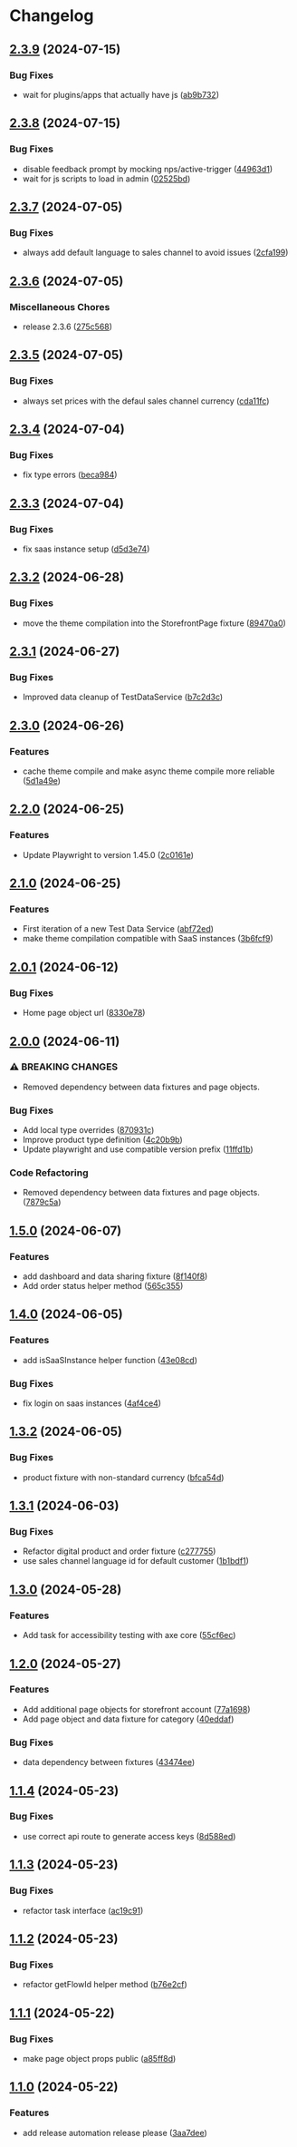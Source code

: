 # Changelog

## [2.3.9](https://github.com/shopware/acceptance-test-suite/compare/v2.3.8...v2.3.9) (2024-07-15)


### Bug Fixes

* wait for plugins/apps that actually have js ([ab9b732](https://github.com/shopware/acceptance-test-suite/commit/ab9b7327cdfe29df1e7c7aa41db0a9e325a4825f))

## [2.3.8](https://github.com/shopware/acceptance-test-suite/compare/v2.3.7...v2.3.8) (2024-07-15)


### Bug Fixes

* disable feedback prompt by mocking nps/active-trigger ([44963d1](https://github.com/shopware/acceptance-test-suite/commit/44963d18e9b7c7276ba410b2e09332386969288e))
* wait for js scripts to load in admin ([02525bd](https://github.com/shopware/acceptance-test-suite/commit/02525bd3053dcfeef0b2ba9d24b0f5c8a2f17437))

## [2.3.7](https://github.com/shopware/acceptance-test-suite/compare/v2.3.6...v2.3.7) (2024-07-05)


### Bug Fixes

* always add default language to sales channel to avoid issues ([2cfa199](https://github.com/shopware/acceptance-test-suite/commit/2cfa19986a8d3d1d389f3a3f47e6ba1f5dd7d3f5))

## [2.3.6](https://github.com/shopware/acceptance-test-suite/compare/v2.3.5...v2.3.6) (2024-07-05)


### Miscellaneous Chores

* release 2.3.6 ([275c568](https://github.com/shopware/acceptance-test-suite/commit/275c5689214094ecaa2ab76457ab8baf1d58a6a3))

## [2.3.5](https://github.com/shopware/acceptance-test-suite/compare/v2.3.4...v2.3.5) (2024-07-05)


### Bug Fixes

* always set prices with the defaul sales channel currency ([cda11fc](https://github.com/shopware/acceptance-test-suite/commit/cda11fc621c5b4628be990b1c0bfcdd62c9f71fc))

## [2.3.4](https://github.com/shopware/acceptance-test-suite/compare/v2.3.3...v2.3.4) (2024-07-04)


### Bug Fixes

* fix type errors ([beca984](https://github.com/shopware/acceptance-test-suite/commit/beca9849121e9454a0469958fcc16ba8fb35cd2f))

## [2.3.3](https://github.com/shopware/acceptance-test-suite/compare/v2.3.2...v2.3.3) (2024-07-04)


### Bug Fixes

* fix saas instance setup ([d5d3e74](https://github.com/shopware/acceptance-test-suite/commit/d5d3e7465db0945d3ad5d4988af45e62c63f81d6))

## [2.3.2](https://github.com/shopware/acceptance-test-suite/compare/v2.3.1...v2.3.2) (2024-06-28)


### Bug Fixes

* move the theme compilation into the StorefrontPage fixture ([89470a0](https://github.com/shopware/acceptance-test-suite/commit/89470a008ddf19f32896dce396cd938c946a41ac))

## [2.3.1](https://github.com/shopware/acceptance-test-suite/compare/v2.3.0...v2.3.1) (2024-06-27)


### Bug Fixes

* Improved data cleanup of TestDataService ([b7c2d3c](https://github.com/shopware/acceptance-test-suite/commit/b7c2d3c838fee0015f1485b5cc88b6883a7ef9e3))

## [2.3.0](https://github.com/shopware/acceptance-test-suite/compare/v2.2.0...v2.3.0) (2024-06-26)


### Features

* cache theme compile and make async theme compile more reliable ([5d1a49e](https://github.com/shopware/acceptance-test-suite/commit/5d1a49e8e663c5080bf760c0df3f520741f0e3c2))

## [2.2.0](https://github.com/shopware/acceptance-test-suite/compare/v2.1.0...v2.2.0) (2024-06-25)


### Features

* Update Playwright to version 1.45.0 ([2c0161e](https://github.com/shopware/acceptance-test-suite/commit/2c0161ed7be6fc03cd8521f8445553f4a54962e8))

## [2.1.0](https://github.com/shopware/acceptance-test-suite/compare/v2.0.1...v2.1.0) (2024-06-25)


### Features

* First iteration of a new Test Data Service ([abf72ed](https://github.com/shopware/acceptance-test-suite/commit/abf72edafd2aeeba7a03cb676dbb1cfada3fbbe5))
* make theme compilation compatible with SaaS instances ([3b6fcf9](https://github.com/shopware/acceptance-test-suite/commit/3b6fcf902ae9bf7b4e622a0db001ddc3f163a1eb))

## [2.0.1](https://github.com/shopware/acceptance-test-suite/compare/v2.0.0...v2.0.1) (2024-06-12)


### Bug Fixes

* Home page object url ([8330e78](https://github.com/shopware/acceptance-test-suite/commit/8330e7888c72dc67980a3a66374f6996274d0cbc))

## [2.0.0](https://github.com/shopware/acceptance-test-suite/compare/v1.5.0...v2.0.0) (2024-06-11)


### ⚠ BREAKING CHANGES

* Removed dependency between data fixtures and page objects.

### Bug Fixes

* Add local type overrides ([870931c](https://github.com/shopware/acceptance-test-suite/commit/870931cac9cb02b1fb4838d1d0e4ae1c5fca6d8f))
* Improve product type definition ([4c20b9b](https://github.com/shopware/acceptance-test-suite/commit/4c20b9b461b34165269adcc4731394c327c7078a))
* Update playwright and use compatible version prefix ([11ffd1b](https://github.com/shopware/acceptance-test-suite/commit/11ffd1be649706f24d00216ac25f894734c8966b))


### Code Refactoring

* Removed dependency between data fixtures and page objects. ([7879c5a](https://github.com/shopware/acceptance-test-suite/commit/7879c5a5c9c15701da86f9ee5afe9fad25a32578))

## [1.5.0](https://github.com/shopware/acceptance-test-suite/compare/v1.4.0...v1.5.0) (2024-06-07)


### Features

* add dashboard and data sharing fixture ([8f140f8](https://github.com/shopware/acceptance-test-suite/commit/8f140f8001b90a1dc35723ba419e0447d3dddf09))
* Add order status helper method ([565c355](https://github.com/shopware/acceptance-test-suite/commit/565c355f3ac832a5a3389207c81685c910f2c58f))

## [1.4.0](https://github.com/shopware/acceptance-test-suite/compare/v1.3.2...v1.4.0) (2024-06-05)


### Features

* add isSaaSInstance helper function ([43e08cd](https://github.com/shopware/acceptance-test-suite/commit/43e08cdcc65ee1759987bf6fbef2c77825d30d4c))


### Bug Fixes

* fix login on saas instances ([4af4ce4](https://github.com/shopware/acceptance-test-suite/commit/4af4ce48dad633493db82b68471ff50d490f735e))

## [1.3.2](https://github.com/shopware/acceptance-test-suite/compare/v1.3.1...v1.3.2) (2024-06-05)


### Bug Fixes

* product fixture with non-standard currency ([bfca54d](https://github.com/shopware/acceptance-test-suite/commit/bfca54d77e1cfc6bcc243593b03ccf039144c3d6))

## [1.3.1](https://github.com/shopware/acceptance-test-suite/compare/v1.3.0...v1.3.1) (2024-06-03)


### Bug Fixes

* Refactor digital product and order fixture ([c277755](https://github.com/shopware/acceptance-test-suite/commit/c27775523b816d4b98905772e2bac0c47c47d7d4))
* use sales channel language id for default customer ([1b1bdf1](https://github.com/shopware/acceptance-test-suite/commit/1b1bdf130399155ad1975cc5cc2fb1c9bfc1d99a))

## [1.3.0](https://github.com/shopware/acceptance-test-suite/compare/v1.2.0...v1.3.0) (2024-05-28)


### Features

* Add task for accessibility testing with axe core ([55cf6ec](https://github.com/shopware/acceptance-test-suite/commit/55cf6ec45c6c3f9fc41e466457269779e9381bde))

## [1.2.0](https://github.com/shopware/acceptance-test-suite/compare/v1.1.4...v1.2.0) (2024-05-27)


### Features

* Add additional page objects for storefront account ([77a1698](https://github.com/shopware/acceptance-test-suite/commit/77a1698652a0f7fa7b0c1e39b935921ce5476947))
* Add page object and data fixture for category ([40eddaf](https://github.com/shopware/acceptance-test-suite/commit/40eddafb3a3319c6257b39d93067ce2b918c5950))


### Bug Fixes

* data dependency between fixtures ([43474ee](https://github.com/shopware/acceptance-test-suite/commit/43474ee170766029f798dba9fc0d653207c40df1))

## [1.1.4](https://github.com/shopware/acceptance-test-suite/compare/v1.1.3...v1.1.4) (2024-05-23)


### Bug Fixes

* use correct api route to generate access keys ([8d588ed](https://github.com/shopware/acceptance-test-suite/commit/8d588edaf5cb0cee4283bf5e3ff887dda8d9b87f))

## [1.1.3](https://github.com/shopware/acceptance-test-suite/compare/v1.1.2...v1.1.3) (2024-05-23)


### Bug Fixes

* refactor task interface ([ac19c91](https://github.com/shopware/acceptance-test-suite/commit/ac19c917f759f588008ba2c3bd2f8ee62596cc58))

## [1.1.2](https://github.com/shopware/acceptance-test-suite/compare/v1.1.1...v1.1.2) (2024-05-23)


### Bug Fixes

* refactor getFlowId helper method ([b76e2cf](https://github.com/shopware/acceptance-test-suite/commit/b76e2cf107fb8c86ac3c11db19681f496a887690))

## [1.1.1](https://github.com/shopware/acceptance-test-suite/compare/v1.1.0...v1.1.1) (2024-05-22)


### Bug Fixes

* make page object props public ([a85ff8d](https://github.com/shopware/acceptance-test-suite/commit/a85ff8d4731881ac8cfcca7017cdec825c18f10d))

## [1.1.0](https://github.com/shopware/acceptance-test-suite/compare/v1.0.0...v1.1.0) (2024-05-22)


### Features

* add release automation release please ([3aa7dee](https://github.com/shopware/acceptance-test-suite/commit/3aa7dee25877aea05651996a1245d61cd3692bc1))
